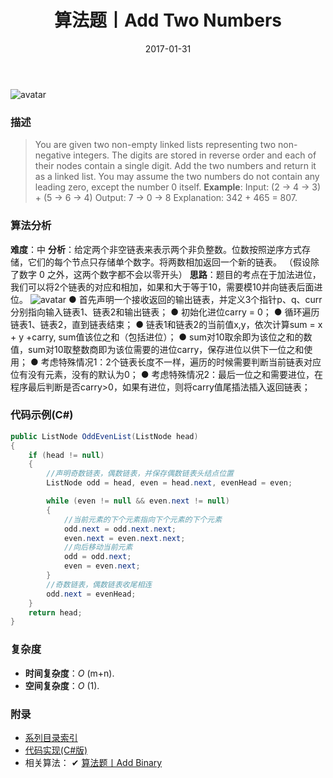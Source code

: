 ﻿---
title: 算法题丨Add Two Numbers
tags:
  - 算法
  - 编程技巧
  - 数据结构
categories: 计算机基础
date: 2017-01-31
---
![avatar](https://mysite.bj.bcebos.com/images/articles/e0b4cdb7-9dc4-44d6-90fc-fd42118d69aa.jpg)

### 描述
>You are given two non-empty linked lists representing two non-negative integers. The digits are stored in reverse order and each of their nodes contain a single digit. Add the two numbers and return it as a linked list.
You may assume the two numbers do not contain any leading zero, except the number 0 itself.
**Example**:
Input: (2 -> 4 -> 3) + (5 -> 6 -> 4)
Output: 7 -> 0 -> 8
Explanation: 342 + 465 = 807.

<!-- more -->

### 算法分析
**难度**：中
**分析**：给定两个非空链表来表示两个非负整数。位数按照逆序方式存储，它们的每个节点只存储单个数字。将两数相加返回一个新的链表。
（假设除了数字 0 之外，这两个数字都不会以零开头）
**思路**：题目的考点在于加法进位，我们可以将2个链表的对应和相加，如果和大于等于10，需要模10并向链表后面进位。
![avatar](https://mysite.bj.bcebos.com/images/201804/2_add_two_numbers.png)
● 首先声明一个接收返回的输出链表，并定义3个指针p、q、curr分别指向输入链表1、链表2和输出链表；
● 初始化进位carry = 0；
● 循环遍历链表1、链表2，直到链表结束；
● 链表1和链表2的当前值x,y，依次计算sum = x + y +carry, sum值该位之和（包括进位）；
● sum对10取余即为该位之和的数值，sum对10取整数商即为该位需要的进位carry，保存进位以供下一位之和使用；
● 考虑特殊情况1：2个链表长度不一样，遍历的时候需要判断当前链表对应位有没有元素，没有的默认为0；
● 考虑特殊情况2：最后一位之和需要进位，在程序最后判断是否carry>0，如果有进位，则将carry值尾插法插入返回链表；

### 代码示例(C#)
```csharp
public ListNode OddEvenList(ListNode head)
{
    if (head != null)
    {
        //声明奇数链表，偶数链表，并保存偶数链表头结点位置
        ListNode odd = head, even = head.next, evenHead = even;

        while (even != null && even.next != null)
        {
            //当前元素的下个元素指向下个元素的下个元素
            odd.next = odd.next.next;
            even.next = even.next.next;
            //向后移动当前元素
            odd = odd.next;
            even = even.next;
        }
        //奇数链表，偶数链表收尾相连
        odd.next = evenHead;
    }
    return head;
}
```

### 复杂度
- **时间复杂度**：*O* (m+n). 
- **空间复杂度**：*O* (1).

### 附录
- [系列目录索引](/posts/algorithm/index/)
- [代码实现(C#版)](https://github.com/lizzie2008/LeetCode.git)
- 相关算法：
✔ [算法题丨Add Binary](/posts/algorithm/048.Add.Binary/)